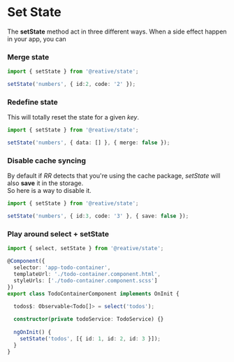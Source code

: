 # Set State

The **setState** method act in three different ways. When a side effect happen in your app, you can

### Merge state

```typescript
import { setState } from '@reative/state';

setState('numbers', { id:2, code: '2' });
```

### Redefine state

This will totally reset the state for a given _key_.

```typescript
import { setState } from '@reative/state';

setState('numbers', { data: [] }, { merge: false });
```

### Disable cache syncing

By default if _RR_ detects that you're using the cache package, _setState_ will also **save** it in the storage.  
So here is a way to disable it.

```typescript
import { setState } from '@reative/state';

setState('numbers', { id:3, code: '3' }, { save: false });
```

### Play around select + setState

```typescript
import { select, setState } from '@reative/state';

@Component({
  selector: 'app-todo-container',
  templateUrl: './todo-container.component.html',
  styleUrls: ['./todo-container.component.scss']
})
export class TodoContainerComponent implements OnInit {

  todos$: Observable<Todo[]> = select('todos');
  
  constructor(private todoService: TodoService) {}
 
  ngOnInit() {
    setState('todos', [{ id: 1, id: 2, id: 3 }]);
  }
}
```

